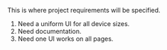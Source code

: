 This is where project requirements will be specified.

1. Need a uniform UI for all device sizes.
2. Need documentation.
3. Need one UI works on all pages.
